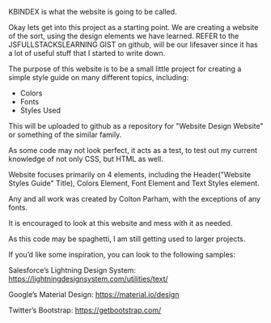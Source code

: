 KBINDEX is what the website is going to be called. 

Okay lets get into this project as a starting point. We are creating a website of the sort, using the design elements we have learned. REFER to the JSFULLSTACKSLEARNING GIST on github, will be our lifesaver since it has a lot of useful stuff that I started to write down. 

The purpose of this website is to be a small little project for creating a simple style guide on many different topics, including:
 - Colors
 - Fonts
 - Styles Used

This will be uploaded to github as a repository for "Website Design Website" or something of the similar family. 

As some code may not look perfect, it acts as a test, to test out my current knowledge of not only CSS, but HTML as well. 

Website focuses primarily on 4 elements, including the Header("Website Styles Guide" Title), Colors Element, Font Element and Text Styles element. 

Any and all work was created by Colton Parham, with the exceptions of any fonts.

It is encouraged to look at this website and mess with it as needed.

As this code may be spaghetti, I am still getting used to larger projects.

If you’d like some inspiration, you can look to the following samples:

Salesforce’s Lightning Design System: https://lightningdesignsystem.com/utilities/text/

Google’s Material Design: https://material.io/design

Twitter’s Bootstrap: https://getbootstrap.com/

